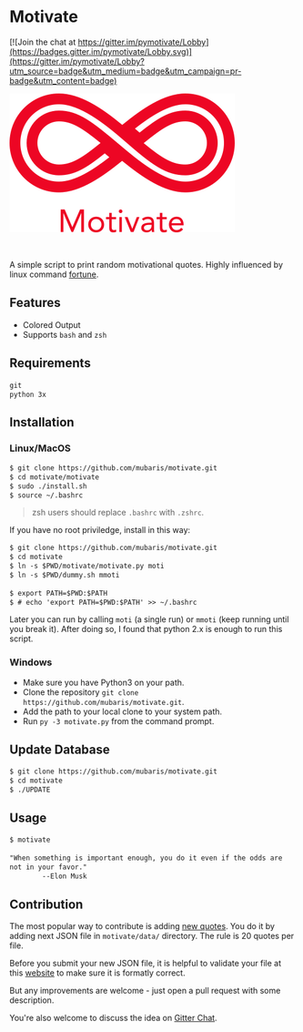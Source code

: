 # Motivate

[![Join the chat at https://gitter.im/pymotivate/Lobby](https://badges.gitter.im/pymotivate/Lobby.svg)](https://gitter.im/pymotivate/Lobby?utm_source=badge&utm_medium=badge&utm_campaign=pr-badge&utm_content=badge)

![Motivate](motivate.png)

<br/>

A simple script to print random motivational quotes. Highly influenced by linux command [fortune](https://en.wikipedia.org/wiki/Fortune_(Unix)).

## Features
* Colored Output
* Supports `bash` and `zsh`

## Requirements

```
git
python 3x
```

## Installation

### Linux/MacOS

```
$ git clone https://github.com/mubaris/motivate.git
$ cd motivate/motivate
$ sudo ./install.sh
$ source ~/.bashrc
```

> zsh users should replace `.bashrc` with `.zshrc`.

If you have no root priviledge, install in this way:
```
$ git clone https://github.com/mubaris/motivate.git
$ cd motivate
$ ln -s $PWD/motivate/motivate.py moti
$ ln -s $PWD/dummy.sh mmoti

$ export PATH=$PWD:$PATH
$ # echo 'export PATH=$PWD:$PATH' >> ~/.bashrc

```
Later you can run by calling `moti` (a single run) or `mmoti` (keep running until you break it).
After doing so, I found that python 2.x is enough to run this script.

### Windows

* Make sure you have Python3 on your path.
* Clone the repository `git clone https://github.com/mubaris/motivate.git`.
* Add the path to your local clone to your system path.
* Run `py -3 motivate.py` from the command prompt.

## Update Database

```
$ git clone https://github.com/mubaris/motivate.git
$ cd motivate
$ ./UPDATE
```

## Usage

```
$ motivate

"When something is important enough, you do it even if the odds are not in your favor."
		--Elon Musk
```

## Contribution
The most popular way to contribute is adding [new quotes](https://github.com/mubaris/motivate/issues/3). You do it by adding next JSON file in `motivate/data/` directory. The rule is 20 quotes per file.

Before you submit your new JSON file, it is helpful to validate your file at this [website](https://jsonlint.com/) to make sure it is formatly correct.

But any improvements are welcome - just open a pull request with some description.

You're also welcome to discuss the idea on [Gitter Chat](https://gitter.im/pymotivate/Lobby?utm_source=badge&utm_medium=badge&utm_campaign=pr-badge&utm_content=badge).
